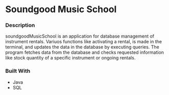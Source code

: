 # Soundgood Music School



### Description

soundgoodMusicSchool is an application for database management of instrument rentals. Variuos functions like activating a rental, is made in the terminal, and updates the data in the database by executing queries. The program fetches data from the database and checks requested information like stock quantity of a specific instrument or ongoing rentals.



### Built With

- Java
- SQL